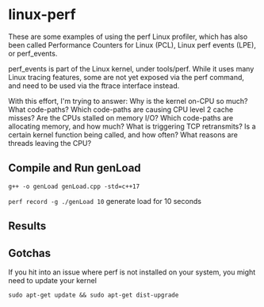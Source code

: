 # linux-perf


These are some examples of using the perf Linux profiler, which has also been called Performance Counters for Linux (PCL), Linux perf events (LPE), or perf_events. 

perf_events is part of the Linux kernel, under tools/perf. While it uses many Linux tracing features, some are not yet exposed via the perf command, and need to be used via the ftrace interface instead.

With this effort, I'm trying to answer:
    Why is the kernel on-CPU so much? What code-paths?
    Which code-paths are causing CPU level 2 cache misses?
    Are the CPUs stalled on memory I/O?
    Which code-paths are allocating memory, and how much?
    What is triggering TCP retransmits?
    Is a certain kernel function being called, and how often?
    What reasons are threads leaving the CPU?

## Compile and Run genLoad
`g++ -o genLoad genLoad.cpp -std=c++17`


`perf record -g ./genLoad 10` generate load for 10 seconds

## Results




## Gotchas

If you hit into an issue where perf is not installed on your system, you might need to update your kernel

```
sudo apt-get update && sudo apt-get dist-upgrade


```